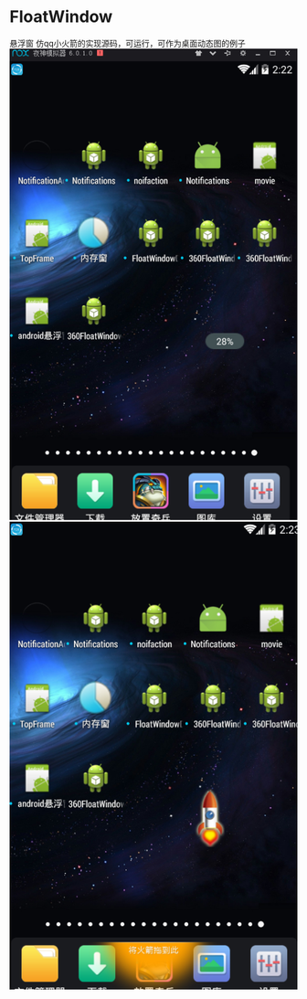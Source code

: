 # FloatWindow
悬浮窗 仿qq小火箭的实现源码，可运行，可作为桌面动态图的例子
![](https://github.com/2223512468/FloatWindow/blob/master/sample/1.png)
![](https://github.com/2223512468/FloatWindow/blob/master/sample/2.png)
